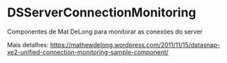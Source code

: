 # DSServerConnectionMonitoring
Componentes de Mat DeLong para monitorar as conexões do server

Mais detalhes:
https://mathewdelong.wordpress.com/2011/11/15/datasnap-xe2-unified-connection-monitoring-sample-component/
